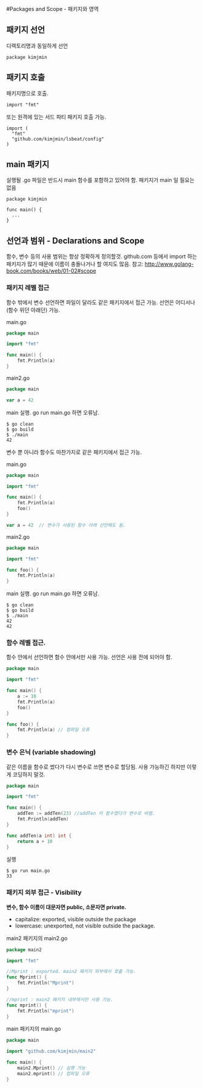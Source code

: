 #Packages and Scope - 패키지와 영역

## 패키지 선언
디렉토리명과 동일하게 선언
```
package kimjmin
```

## 패키지 호출
패키지명으로 호출.
```
import "fmt"
```
또는 원격에 있는 서드 파티 패키지 호출 가능.
```
import (
  "fmt"
  "github.com/kimjmin/lsbeat/config"
)
```

## main 패키지
실행될 .go 파일은 반드시 main 함수를 포함하고 있어야 함. 패키지가 main 일 필요는 없음
```
package kimjmin

func main() {
  ...
}
```

## 선언과 범위 - Declarations and Scope
함수, 변수 등의 사용 범위는 항상 정확하게 정의할것. github.com 등에서 import 하는 패키지가 많기 때문에 이름이 충돌나거나 할 여지도 많음.
참고: http://www.golang-book.com/books/web/01-02#scope 

### 패키지 레벨 접근
함수 밖에서 변수 선언하면 파일이 달라도 같은 패키지에서 접근 가능. 선언은 어디서나 (함수 위던 아래던) 가능.

main.go
```go
package main

import "fmt"

func main() {
	fmt.Println(a)
}
```

main2.go
```go
package main

var a = 42
```

main 실행. go run main.go 하면 오류남.
```
$ go clean
$ go build
$ ./main
42
```

변수 뿐 아니라 함수도 마찬가지로 같은 패키지에서 접근 가능.

main.go
```go
package main

import "fmt"

func main() {
	fmt.Println(a)
	foo()
}

var a = 42  // 변수가 사용된 함수 아래 선언해도 됨.
```

main2.go
```go
package main

import "fmt"

func foo() {
	fmt.Println(a)
}
```

main 실행. go run main.go 하면 오류남.
```
$ go clean
$ go build
$ ./main
42
42
```

### 함수 레벨 접근.
함수 안에서 선언하면 함수 안에서만 사용 가능. 선언은 사용 전에 되어야 함.
```go
package main

import "fmt"

func main() {
	a := 10
	fmt.Println(a)
	foo()
}

func foo() {
	fmt.Println(a) // 컴파일 오류
}
```

### 변수 은닉 (variable shadowing)
같은 이름을 함수로 썼다가 다시 변수로 쓰면 변수로 할당됨. 사용 가능하긴 하지만 이렇게 코딩하지 말것.
```go
package main

import "fmt"

func main() {
	addTen := addTen(23) //addTen 이 함수였다가 변수로 바뀜.
	fmt.Println(addTen)
}

func addTen(a int) int {
	return a + 10
}
```

실행
```
$ go run main.go
33
```

### 패키지 외부 접근 - Visibility
**변수, 함수 이름이 대문자면 public, 소문자면 private.**
- capitalize: exported, visible outside the package
- lowercase: unexported, not visible outside the package.

main2 패키지의 main2.go
```go
package main2

import "fmt"

//Mprint : exported. main2 패키지 외부에서 호출 가능.
func Mprint() {
	fmt.Println("Mprint")
}

//mprint : main2 패키지 내부에서만 사용 가능.
func mprint() {
	fmt.Println("mprint")
}
```

main 패키지의 main.go
```go
package main

import "github.com/kimjmin/main2"

func main() {
	main2.Mprint() // 실행 가능
	main2.mprint() // 컴파일 오류
}
```

